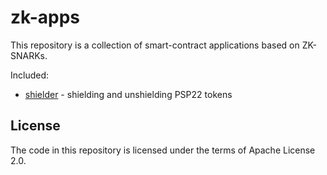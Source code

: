 # zk-apps

This repository is a collection of smart-contract applications based on ZK-SNARKs.

Included:

- [shielder](legacy-shielder/) - shielding and unshielding PSP22 tokens

## License

The code in this repository is licensed under the terms of Apache License 2.0.
